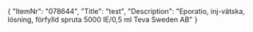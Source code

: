 {
  "ItemNr": "078644",
  "Title": "test",
  "Description": "Eporatio, inj-vätska, lösning, förfylld spruta 5000 IE/0,5 ml Teva Sweden AB"
}